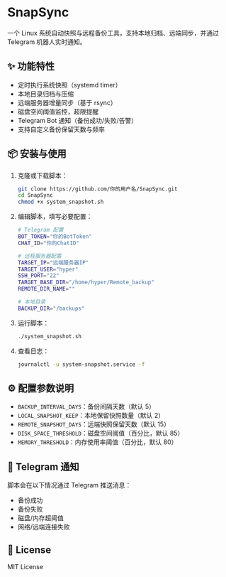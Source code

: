 # SnapSync

一个 Linux 系统自动快照与远程备份工具，支持本地归档、远端同步，并通过 Telegram 机器人实时通知。

## ✨ 功能特性
- 定时执行系统快照（systemd timer）
- 本地目录归档与压缩
- 远端服务器增量同步（基于 rsync）
- 磁盘空间阈值监控，超限提醒
- Telegram Bot 通知（备份成功/失败/告警）
- 支持自定义备份保留天数与频率

## 📦 安装与使用

1. 克隆或下载脚本：
   ```bash
   git clone https://github.com/你的用户名/SnapSync.git
   cd SnapSync
   chmod +x system_snapshot.sh
   ```

2. 编辑脚本，填写必要配置：
   ```bash
   # Telegram 配置
   BOT_TOKEN="你的BotToken"
   CHAT_ID="你的ChatID"

   # 远程服务器配置
   TARGET_IP="远端服务器IP"
   TARGET_USER="hyper"
   SSH_PORT="22"
   TARGET_BASE_DIR="/home/hyper/Remote_backup"
   REMOTE_DIR_NAME=""

   # 本地目录
   BACKUP_DIR="/backups"
   ```

3. 运行脚本：
   ```bash
   ./system_snapshot.sh
   ```

4. 查看日志：
   ```bash
   journalctl -u system-snapshot.service -f
   ```

## ⚙️ 配置参数说明
- `BACKUP_INTERVAL_DAYS`：备份间隔天数（默认 5）
- `LOCAL_SNAPSHOT_KEEP`：本地保留快照数量（默认 2）
- `REMOTE_SNAPSHOT_DAYS`：远端快照保留天数（默认 15）
- `DISK_SPACE_THRESHOLD`：磁盘空间阈值（百分比，默认 85）
- `MEMORY_THRESHOLD`：内存使用率阈值（百分比，默认 80）

## 📡 Telegram 通知
脚本会在以下情况通过 Telegram 推送消息：
- 备份成功
- 备份失败
- 磁盘/内存超阈值
- 网络/远端连接失败

## 📝 License
MIT License
